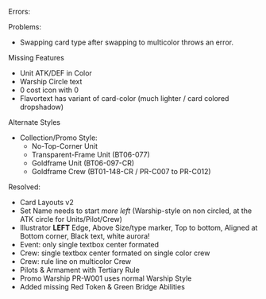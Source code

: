 Errors:


Problems:
* Swapping card type after swapping to multicolor throws an error.

Missing Features
* Unit ATK/DEF in Color
* Warship Circle text
* 0 cost icon with 0
* Flavortext has variant of card-color (much lighter / card colored dropshadow)

Alternate Styles
* Collection/Promo Style:
	* No-Top-Corner Unit
	* Transparent-Frame Unit (BT06-077)
	* Goldframe Unit (BT06-097-CR)
	* Goldframe Crew (BT01-148-CR / PR-C007 to PR-C012)


Resolved: 
* Card Layouts v2
* Set Name needs to start *more left* (Warship-style on non circled, at the ATK circle for Units/Pilot/Crew)
* Illustrator **LEFT** Edge, Above Size/type marker, Top to bottom, Aligned at Bottom corner, Black text, white aurora!
* Event: only single textbox center formated
* Crew: single textbox center formated on single color crew
* Crew: rule line on multicolor Crew
* Pilots & Armament with Tertiary Rule 
* Promo Warship PR-W001 uses normal Warship Style
* Added missing Red Token & Green Bridge Abilities
